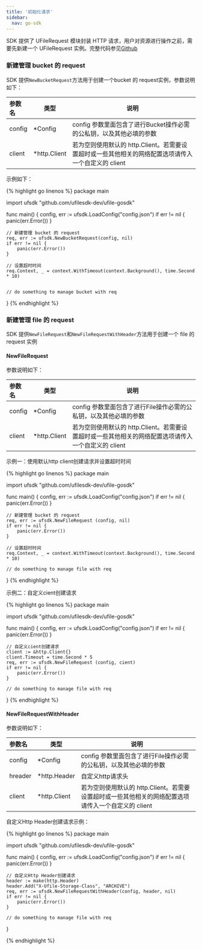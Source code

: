 ```yaml
---  
title: '初始化请求'
sidebar:
  nav: go-sdk
---
```

SDK 提供了 UFileRequest 模块封装 HTTP 请求，用户对资源进行操作之前，需要先新建一个 UFileRequest 实例。完整代码参见[Github](https://github.com/ufilesdk-dev/ufile-gosdk/blob/master/request.go)

### 新建管理 bucket 的 request

SDK 提供`NewBucketRequest`方法用于创建一个bucket 的 request实例，参数说明如下：

| 参数名                              |  类型 		| 说明										|
| :---------------------------------- | ----------- | -------------------------------------|
| config | *Config| config 参数里面包含了进行Bucket操作必需的公私钥，以及其他必填的参数 |
| client | *http.Client| 若为空则使用默认的 http.Client。若需要设置超时或一些其他相关的网络配置选项请传入一个自定义的 client |

示例如下：

<div class="copyable" markdown="1">

{% highlight go linenos %}
package main

import ufsdk "github.com/ufilesdk-dev/ufile-gosdk"

func main() {
	config, err := ufsdk.LoadConfig("config.json")
	if err != nil {
		panic(err.Error())
	}

	// 新建管理 bucket 的 request
	req, err := ufsdk.NewBucketRequest(config, nil)
	if err != nil {
		panic(err.Error())
	}
	
	// 设置超时时间
	req.Context, _ = context.WithTimeout(context.Background(), time.Second * 10)

	
	// do something to manage bucket with req
}
{% endhighlight %}
</div>

### 新建管理 file 的 request

SDK 提供`NewFileRequest`和`NewFileRequestWithHeader`方法用于创建一个 file 的 request 实例

#### NewFileRequest  

参数说明如下：

| 参数名                              |  类型 		| 说明										|
| :---------------------------------- | ----------- | -------------------------------------|
| config | *Config| config 参数里面包含了进行File操作必需的公私钥，以及其他必填的参数 |
| client | *http.Client| 若为空则使用默认的 http.Client。若需要设置超时或一些其他相关的网络配置选项请传入一个自定义的 client |

示例一：使用默认http client创建请求并设置超时时间

<div class="copyable" markdown="1">

{% highlight go linenos %}
package main

import ufsdk "github.com/ufilesdk-dev/ufile-gosdk"

func main() {
	config, err := ufsdk.LoadConfig("config.json")
	if err != nil {
		panic(err.Error())
	}

	// 新建管理 bucket 的 request
	req, err := ufsdk.NewFileRequest (config, nil)
	if err != nil {
		panic(err.Error())
	}
	
	// 设置超时时间
	req.Context, _ = context.WithTimeout(context.Background(), time.Second * 10)

	// do something to manage file with req
}
{% endhighlight %}
</div>

示例二：自定义cient创建请求


<div class="copyable" markdown="1">

{% highlight go linenos %}
package main

import ufsdk "github.com/ufilesdk-dev/ufile-gosdk"

func main() {
	config, err := ufsdk.LoadConfig("config.json")
	if err != nil {
		panic(err.Error())
	}

	// 自定义cient创建请求
	client := &http.Client{}
	client.Timeout = time.Second * 5	
	req, err := ufsdk.NewFileRequest (config, cient)
	if err != nil {
		panic(err.Error())
	}

	// do something to manage file with req
}
{% endhighlight %}
</div>

#### NewFileRequestWithHeader 

参数说明如下：

| 参数名                              |  类型 		| 说明										|
| :---------------------------------- | ----------- | -------------------------------------|
| config | *Config| config 参数里面包含了进行File操作必需的公私钥，以及其他必填的参数 |
| hreader| *http.Header| 自定义http请求头 |
| client | *http.Client| 若为空则使用默认的 http.Client。若需要设置超时或一些其他相关的网络配置选项请传入一个自定义的 client |

自定义Http Header创建请求示例：
<div class="copyable" markdown="1">
{% highlight go linenos %}
package main

import ufsdk "github.com/ufilesdk-dev/ufile-gosdk"

func main() {
	config, err := ufsdk.LoadConfig("config.json")
	if err != nil {
		panic(err.Error())
	}

	// 自定义Http Header创建请求
	header := make(http.Header)
	header.Add("X-Ufile-Storage-Class", "ARCHIVE") 
	req, err := ufsdk.NewFileRequestWithHeader(config, header, nil)
	if err != nil {
		panic(err.Error())
	}

	// do something to manage file with req
}

{% endhighlight %}
</div>


